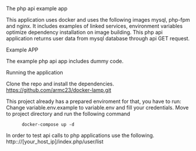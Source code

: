 The php api  example app 

This  application uses docker and uses the following images mysql, php-fpm and nginx. It includes examples of linked services, environment variables ​​optimize dependency installation on image building. This php api application returns user data from mysql database through api GET  request.

Example APP

The example php api app includes dummy code.

Running the application

  Clone the repo and install the dependencies.
    https://github.com/armc23/docker-lamp.git

  This project already has a prepared enviroment for that, you have to run:
  Change variable.env.example to variable.env and fill your credentials.
  Move to project directory and run the following command
             
          docker-compose up -d

  In order to test api calls to php applications use the following.
    http:://[your_host_ip]/index.php/user/list

